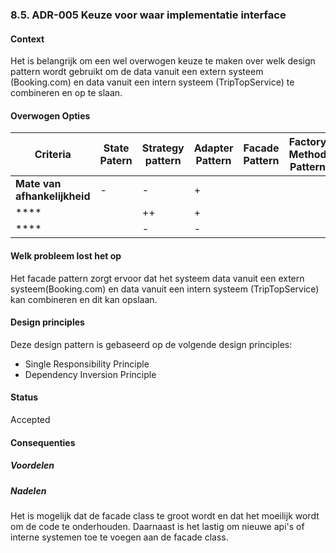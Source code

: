 ### 8.5. ADR-005  Keuze voor waar implementatie interface


#### Context

Het is belangrijk om een wel overwogen keuze te maken over welk design pattern wordt gebruikt om de data vanuit een extern systeem (Booking.com) en data vanuit een intern systeem (TripTopService) te combineren en op te slaan.


#### Overwogen Opties

| **Criteria**                 | **State Patern** | **Strategy pattern** | **Adapter Pattern** | **Facade Pattern** | **Factory Method Pattern** |
|------------------------------|------------------|----------------------|---------------------|--------------------| --------------------------- |
| **Mate van afhankelijkheid** | -                | -                    | +                   |                    |
| ****                         |                  | ++                   | +                   |                    |
| ****                         |                  | -                    | -                   |                    |



#### Welk probleem lost het op
Het facade pattern zorgt ervoor dat het systeem data vanuit een extern systeem(Booking.com) en data vanuit een intern systeem (TripTopService) kan combineren en dit kan opslaan.

#### Design principles
Deze design pattern is gebaseerd op de volgende design principles:
- Single Responsibility Principle
- Dependency Inversion Principle

#### Status
Accepted

#### Consequenties
##### Voordelen

##### Nadelen
Het is mogelijk dat de facade class te groot wordt en dat het moeilijk wordt om de code te onderhouden. Daarnaast is het lastig om nieuwe api's of interne systemen toe te voegen aan de facade class.





